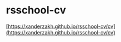 # rsschool-cv
[https://xanderzakh.github.io/rsschool-cv/cv](https://xanderzakh.github.io/rsschool-cv/cv)